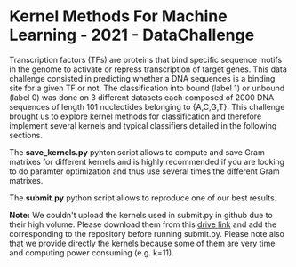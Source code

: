 # Kernel Methods For Machine Learning - 2021 - DataChallenge

Transcription factors (TFs) are proteins that bind specific sequence motifs in the genome to activate or repress transcription of target genes. This data challenge consisted in predicting whether a DNA sequences is a binding site for a given TF or not. The classification into bound (label 1) or unbound (label 0) was done on 3 different datasets each composed of 2000 DNA sequences of length 101 nucleotides belonging to {A,C,G,T\}. This challenge brought us to explore kernel methods for classification and therefore implement several kernels and typical classifiers detailed in the following sections.

The **save_kernels.py** pyhton script allows to compute and save Gram matrixes for different kernels and is highly recommended if you are looking to do paramter optimization and thus use several times the different Gram matrixes. 

The **submit.py** python script allows to reproduce one of our best results.

**Note:**
We couldn't upload the kernels used in submit.py in github due to their high volume. Please download them from this [drive link](https://drive.google.com/drive/folders/13GxnsUzbkxCF-PRXS0QhUcWTifSfUWRl?usp=sharing) and add the corresponding to the repository before running submit.py.
Please note also that we provide directly the kernels because some of them are very time and computing power consuming (e.g. k=11).
